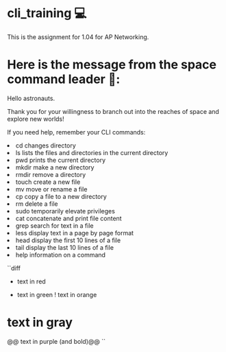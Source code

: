 # cli_training 💻
This is the assignment for 1.04 for AP Networking. 

# Here is the message from the space command leader 🚀: 

Hello astronauts. 

Thank you for your willingness to branch out 
into the reaches of space and explore new worlds!

If you need help, remember your CLI commands:

<li> cd changes directory </li>
<li> ls lists the files and directories in the current directory </li>
<li> pwd prints the current directory </li>
<li> mkdir make a new directory </li>
<li> rmdir remove a directory </li>
<li> touch create a new file </li>
<li> mv move or rename a file </li>
<li> cp copy a file to a new directory </li>
<li> rm delete a file </li>
<li> sudo temporarily elevate privileges </li>
<li> cat concatenate and print file content </li>
<li> grep search for text in a file </li>
<li> less display text in a page by page format </li>
<li> head display the first 10 lines of a file </li>
<li> tail display the last 10 lines of a file </li>
<li> help information on a command  </li>

``diff
- text in red
+ text in green
! text in orange
# text in gray
@@ text in purple (and bold)@@
``

